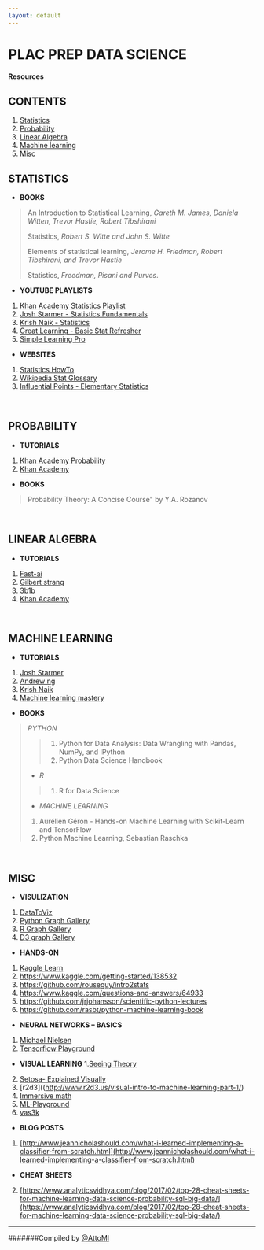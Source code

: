 ```yaml
---
layout: default
---
```


# PLAC PREP DATA SCIENCE

#### Resources


## CONTENTS
1.	[Statistics](#statistics)
2.	[Probability](#probability)
3.	[Linear Algebra](#linear-algebra)
4.	[Machine learning](#machine-learning)
5.	[Misc](#misc)

## STATISTICS

* **BOOKS**

> An Introduction to Statistical Learning, _Gareth M. James, Daniela Witten, Trevor Hastie, Robert Tibshirani_
>
>	Statistics, _Robert S. Witte and John S. Witte_
>	
>	Elements of statistical learning, _Jerome H. Friedman, Robert Tibshirani, and Trevor Hastie_
>	
>	Statistics,  _Freedman, Pisani and Purves_.

 
* **YOUTUBE PLAYLISTS**
1. [Khan Academy Statistics Playlist](https://www.youtube.com/playlist?list=PL1328115D3D8A2566)
2. [Josh Starmer - Statistics Fundamentals](https://www.youtube.com/playlist?list=PLblh5JKOoLUK0FLuzwntyYI10UQFUhsY9])
3. [Krish Naik - Statistics](https://www.youtube.com/playlist?list=PLZoTAELRMXVMhVyr3Ri9IQ-t5QPBtxzJO])
4. [Great Learning - Basic Stat Refresher](https://www.youtube.com/watch?v=Vfo5le26IhY)
5. [Simple Learning Pro](https://www.youtube.com/playlist?list=PL0KQuRyPJoe6KjlUM6iNYgt8d0DwI-IGR])


* **WEBSITES**
1. [Statistics HowTo](https://www.statisticshowto.com/)
2. [Wikipedia Stat Glossary](https://en.wikipedia.org/wiki/Glossary_of_probability_and_statistics)
3. [Influential Points - Elementary Statistics](https://influentialpoints.com/Training/Elementary-statistics.htm)
 
<br>


## PROBABILITY

* **TUTORIALS**
1. [Khan Academy Probability](https://www.youtube.com/playlist?list=PLC58778F28211FA19)
2. [Khan Academy](https://www.youtube.com/channel/UCRXuOXLW3LcQLWvxbZiIZ0w/playlists)


* **BOOKS**

> Probability Theory: A Concise Course" by Y.A. Rozanov

<br>

## LINEAR ALGEBRA

* **TUTORIALS**
1. [Fast-ai](https://github.com/fastai/numerical-linearalgebra/blob/master/README.md)
2. [Gilbert strang](https://www.youtube.com/playlist?list=PL221E2BBF13BECF6C)
3. [3b1b](https://www.youtube.com/playlist?list=PLZHQObOWTQDPD3MizzM2xVFitgF8hE_ab)
4. [Khan Academy](https://www.youtube.com/watch?v=xyAuNHPsq-g&list=PLFD0EB975BA0CC1E0)

<br>

## MACHINE LEARNING

* **TUTORIALS**
1. [Josh Starmer](https://www.youtube.com/playlist?list=PLblh5JKOoLUICTaGLRoHQDuF_7q2GfuJF)
2. [Andrew ng](https://www.youtube.com/playlist?list=PLLssT5z_DsK-h9vYZkQkYNWcItqhlRJLN)
3. [Krish Naik](https://www.youtube.com/playlist?list=PLZoTAELRMXVPBTrWtJkn3wWQxZkmTXGwe)
4. [Machine learning mastery](https://machinelearningmastery.com/start-here/)


* **BOOKS** 


> *PYTHON*
> 
>> 1. Python for Data Analysis: Data Wrangling with Pandas, NumPy, and IPython 
>>2. Python Data Science Handbook
>
> * *R*
>> 1.	R for Data Science
>
> * *MACHINE LEARNING*
> 1. Aurélien Géron - Hands-on Machine Learning with Scikit-Learn and TensorFlow
> 2. Python Machine Learning, Sebastian Raschka   

<br>


## MISC


* **VISULIZATION**
1. [DataToViz](https://www.data-to-viz.com/)
2. [Python Graph Gallery](https://www.python-graph-gallery.com/)
3. [R Graph Gallery](https://www.r-graph-gallery.com/)
4. [D3 graph Gallery](https://www.d3-graph-gallery.com/)


* **HANDS-ON**
1. [Kaggle Learn](https://www.kaggle.com/learn)
2. <https://www.kaggle.com/getting-started/138532>
3. <https://github.com/rouseguy/intro2stats>
4. <https://www.kaggle.com/questions-and-answers/64933>
5. <https://github.com/jrjohansson/scientific-python-lectures>
6. <https://github.com/rasbt/python-machine-learning-book>


* **NEURAL NETWORKS – BASICS**
1. [Michael Nielsen](http://neuralnetworksanddeeplearning.com/)
2. [Tensorflow Playground](https://playground.tensorflow.org)


* **VISUAL LEARNING**
1.[Seeing Theory](https://seeing-theory.brown.edu/)
2. [Setosa- Explained Visually](https://setosa.io/ev/)
3. [r2d3]((http://www.r2d3.us/visual-intro-to-machine-learning-part-1/)
4. [Immersive math](http://immersivemath.com/ila/)
5. [ML-Playground](https://ml-playground.com/)
6. [vas3k](https://vas3k.com/blog/machine_learning/)


* **BLOG POSTS**
1. [http://www.jeannicholashould.com/what-i-learned-implementing-a-classifier-from-scratch.html](http://www.jeannicholashould.com/what-i-learned-implementing-a-classifier-from-scratch.html)

* **CHEAT SHEETS**
2. [https://www.analyticsvidhya.com/blog/2017/02/top-28-cheat-sheets-for-machine-learning-data-science-probability-sql-big-data/](https://www.analyticsvidhya.com/blog/2017/02/top-28-cheat-sheets-for-machine-learning-data-science-probability-sql-big-data/)


---
 
#######Compiled by [@AttoMl](#)
